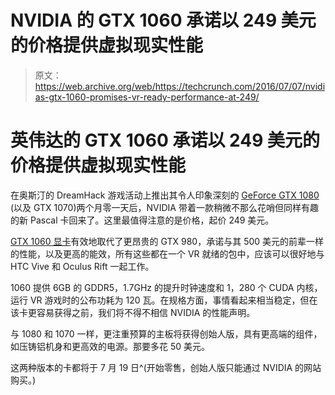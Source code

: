 # NVIDIA 的 GTX 1060 承诺以 249 美元的价格提供虚拟现实性能 

> 原文：<https://web.archive.org/web/https://techcrunch.com/2016/07/07/nvidias-gtx-1060-promises-vr-ready-performance-at-249/>

# 英伟达的 GTX 1060 承诺以 249 美元的价格提供虚拟现实性能

在奥斯汀的 DreamHack 游戏活动上推出其令人印象深刻的 [GeForce GTX 1080](https://web.archive.org/web/20221207214242/https://beta.techcrunch.com/2016/05/07/nvidia-geforce-gtx-1080/) (以及 GTX 1070)两个月零一天后，NVIDIA 带着一款稍微不那么花哨但同样有趣的新 Pascal 卡回来了。这里最值得注意的是价格，起价 249 美元。

[GTX 1060 显卡](https://web.archive.org/web/20221207214242/http://nvidianews.nvidia.com/news/a-quantum-leap-for-every-gamer:-nvidia-unveils-the-geforce-gtx-1060)有效地取代了更昂贵的 GTX 980，承诺与其 500 美元的前辈一样的性能，以及更高的能效，所有这些都在一个 VR 就绪的包中，应该可以很好地与 HTC Vive 和 Oculus Rift 一起工作。

1060 提供 6GB 的 GDDR5，1.7GHz 的提升时钟速度和 1，280 个 CUDA 内核，运行 VR 游戏时的公布功耗为 120 瓦。在规格方面，事情看起来相当稳定，但在该卡更容易获得之前，我们将不得不相信 NVIDIA 的性能声明。

与 1080 和 1070 一样，更注重预算的主板将获得创始人版，具有更高端的组件，如压铸铝机身和更高效的电源。那要多花 50 美元。

这两种版本的卡都将于 7 月 19 日^(开始零售，创始人版只能通过 NVIDIA 的网站购买。)